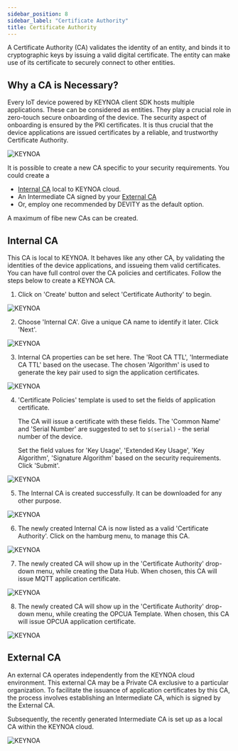 ```yaml
---
sidebar_position: 8
sidebar_label: "Certificate Authority"
title: Certificate Authority
---
```


A Certificate Authority (CA) validates the identity of an entity, and binds it to cryptographic keys by issuing a valid digital  certificate. The entity can make use of its certificate to securely connect to other entities. 

## Why a CA is Necessary?

Every IoT device powered by KEYNOA client SDK hosts multiple applications. These can be considered as entities. They play a crucial role in zero-touch secure onboarding of the device. The security aspect of onboarding is ensured by the PKI certificates. It is thus crucial that the device applications are issued certificates by a reliable, and trustworthy Certificate Authority. 

![KEYNOA](/img/KEYNOA/reference-doc/CA-1.png)

It is possible to create a new CA specific to your security requirements. You could create a 
- [Internal CA](#internal-ca) local to KEYNOA cloud.
- An Intermediate CA signed by your  [External CA](#external-ca)
- Or, employ one recommended by DEVITY as the default option.

A maximum of fibe new CAs can be created.

## Internal CA

This CA is local to KEYNOA. It behaves like any other CA, by validating the identities of the device applications, and issueing them valid certificates. You can have full control over the CA policies and certificates. Follow the steps below to create a KEYNOA CA.

1. Click on 'Create' button and select 'Certificate Authority' to begin.

![KEYNOA](/img/KEYNOA/reference-doc/KEYNOA-CA/1-KEYNOA-CA-Start-Create-CA.png)

<!-- 2. Choose your expertise level as 'Beginner' or 'Expert'. 

![KEYNOA](/img/KEYNOA/reference-doc/KEYNOA-CA/2-KEYNOA-CA-Expertise-Level.png) -->

2. Choose 'Internal CA'. Give a unique CA name to identify it later. Click 'Next'.

![KEYNOA](/img/KEYNOA/reference-doc/KEYNOA-CA/3-KEYNOA-CA-Choose-CA-Type.png)

3. Internal CA properties can be set here. The 'Root  CA TTL', 'Intermediate CA TTL' based on the usecase. The chosen 'Algorithm' is used to generate the key pair used to sign the application certificates.

![KEYNOA](/img/KEYNOA/reference-doc/KEYNOA-CA/4-KEYNOA-CA-Set-CA-Properties.png)

4. 'Certificate Policies' template is used to set the fields of application certificate. 

    The CA will issue a certificate with these fields. The 'Common Name' and 'Serial Number' are suggested to set to `$(serial)` - the serial number of the device. 
    
    Set the field values for 'Key Usage', 'Extended Key Usage', 'Key Algorithm', 'Signature Algorithm' based on the security requirements. Click 'Submit'.

![KEYNOA](/img/KEYNOA/reference-doc/KEYNOA-CA/5-KEYNOA-CA-Set-Cert-Policies.png)

5. The Internal CA is created successfully. It can be downloaded for any other purpose. 

![KEYNOA](/img/KEYNOA/reference-doc/KEYNOA-CA/6-KEYNOA-CA-KEYNOA-CA-Finish.png)

6. The newly created Internal CA is now listed as a valid 'Certificate Authority'. Click on the hamburg menu, to manage this CA. 

![KEYNOA](/img/KEYNOA/reference-doc/KEYNOA-CA/7-KEYNOA-CA-New-CA-Listed.png)

7. The newly created CA will show up in the 'Certificate Authority' drop-down menu, while creating the Data Hub. When chosen, this CA will issue MQTT application certificate.

![KEYNOA](/img/KEYNOA/reference-doc/KEYNOA-CA/8-KEYNOA-CA-Use-New-CA-Data-Hub.png)

8. The newly created CA will show up in the 'Certificate Authority' drop-down menu, while creating the OPCUA Template. When chosen, this CA will issue OPCUA application certificate.

![KEYNOA](/img/KEYNOA/reference-doc/KEYNOA-CA/9-KEYNOA-CA-Use-New-CA-Template.png)


<!-- [Go to Top](#why-a-ca-is-necessary) -->

## External CA

An external CA operates independently from the KEYNOA cloud environment. This external CA may be a Private CA exclusive to a particular organization. To facilitate the issuance of application certificates by this CA, the process involves establishing an Intermediate CA, which is signed by the External CA.

Subsequently, the recently generated Intermediate CA is set up as a local CA within the KEYNOA cloud. 

<!-- To create an Intermediate CA, follow the steps below.  -->
![KEYNOA](/img/KEYNOA/reference-doc/Enterprise-CA/External-CA-concept.png)








